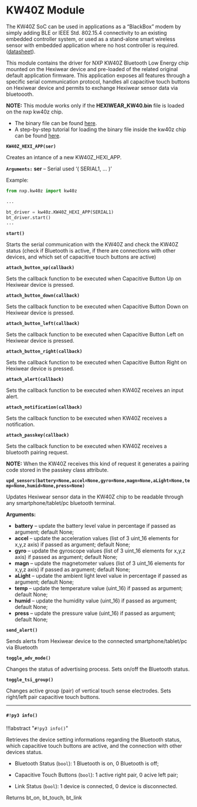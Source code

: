 # KW40Z Module

The KW40Z SoC can be used in applications as a “BlackBox” modem by simply adding BLE or IEEE Std. 802.15.4 connectivity to an existing embedded controller system, or
used as a stand-alone smart wireless sensor with embedded application where no host controller is required. ([datasheet](http://www.nxp.com/assets/documents/data/en/data-sheets/MKW40Z160.pdf)).

This module contains the driver for NXP KW40Z Bluetooth Low Energy chip mounted on the Hexiwear device and pre-loaded of the related original default application firmware.
This application exposes all features through a specific serial communication protocol, handles all capacitive touch buttons on Hexiwear device and permits to exchange Hexiwear sensor data via bluetoooth.

**NOTE:** This module works only if the **HEXIWEAR_KW40.bin** file is loaded on the nxp kw40z chip.


* The binary file can be found [here](https://github.com/MikroElektronika/HEXIWEAR/tree/master/SW/binaries).
* A step-by-step tutorial for loading the binary file inside the kw40z chip can be found [here](https://mcuoneclipse.com/2016/12/07/flashing-and-restoring-the-hexiwear-firmware/).


**`KW40Z_HEXI_APP(ser)`**

Creates an intance of a new KW40Z_HEXI_APP.


**`Arguments:`** **ser** – Serial used ‘( SERIAL1, … )’


Example:

```py
from nxp.kw40z import kw40z

...

bt_driver = kw40z.KW40Z_HEXI_APP(SERIAL1)
bt_driver.start()
...
```


**`start()`**

Starts the serial communication with the KW40Z and check the KW40Z status (check if Bluetooth is active, if there are connections with other devices, and which set of capacitive touch buttons are active)


**`attach_button_up(callback)`**

Sets the callback function to be executed when Capacitive Button Up on Hexiwear device is pressed.

**`attach_button_down(callback)`**

Sets the callback function to be executed when Capacitive Button Down on Hexiwear device is pressed.


**`attach_button_left(callback)`**

Sets the callback function to be executed when Capacitive Button Left on Hexiwear device is pressed.


**`attach_button_right(callback)`**

Sets the callback function to be executed when Capacitive Button Right on Hexiwear device is pressed.


**`attach_alert(callback)`**

Sets the callback function to be executed when KW40Z receives an input alert.


**`attach_notification(callback)`**

Sets the callback function to be executed when KW40Z receives a notification.


**`attach_passkey(callback)`**

Sets the callback function to be executed when KW40Z receives a bluetooth pairing request.

**NOTE:** When the KW40Z receives this kind of request it generates a pairing code stored in the passkey class attribute.

**`upd_sensors(battery=None,accel=None,gyro=None,magn=None,aLight=None,temp=None,humid=None,press=None)`**

Updates Hexiwear sensor data in the KW40Z chip to be readable through any smartphone/tablet/pc bluetooth terminal.


**Arguments:**

    
-	**battery** – update the battery level value in percentage if passed as argument; default None;
-	**accel** – update the acceleration values (list of 3 uint_16 elements for x,y,z axis) if passed as argument; default None;
-	**gyro** – update the gyroscope values (list of 3 uint_16 elements for x,y,z axis) if passed as argument; default None;
-	**magn** – update the magnetometer values (list of 3 uint_16 elements for x,y,z axis) if passed as argument; default None;
-	**aLight** – update the ambient light level value in percentage if passed as argument; default None;
-	**temp** – update the temperature value (uint_16) if passed as argument; default None;
-	**humid** – update the humidity value (uint_16) if passed as argument; default None;
-	**press** – update the pressure value (uint_16) if passed as argument; default None;



**`send_alert()`**

Sends alerts from Hexiwear device to the connected smartphone/tablet/pc via Bluetooth

**`toggle_adv_mode()`**

Changes the status of advertising process. Sets on/off the Bluetooth status.


**`toggle_tsi_group()`**

Changes active group (pair) of vertical touch sense electrodes. Sets right/left pair capacitive touch buttons.


---
#### `#!py3 info()`

!!!abstract "`#!py3 info()`"

Retrieves the device setting informations regarding the Bluetooth status, which capacitive touch buttons are active, and the connection with other devices status.


* Bluetooth Status (```bool```): 1 Bluetooth is on, 0 Bluetooth is off;


* Capacitive Touch Buttons (```bool```): 1 active right pair, 0 acive left pair;


* Link Status (```bool```): 1 device is connected, 0 device is disconnected.

Returns bt_on, bt_touch, bt_link
<!--stackedit_data:
eyJoaXN0b3J5IjpbMTY1NzIxMTk3MV19
-->